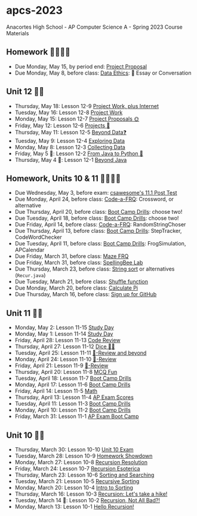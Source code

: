 # apcs-2023

Anacortes High School - AP Computer Science A - Spring 2023 Course Materials

## Homework 👩‍💻👨‍💻

- Due Monday, May 15, by period end: [Project Proposal](unit12/12-6.md#homework)
- Due Monday, May 8, before class: [Data Ethics](unit12/12-1.md#homework): 📜 Essay or Conversation

## Unit 12 🧑‍🏫

- Thursday, May 18: Lesson 12-9 [Project Work, plus Internet](unit12/12-9.md)
- Tuesday, May 16: Lesson 12-8 [Project Work](unit12/12-8.md)
- Monday, May 15: Lesson 12-7 [Project Proposals 🌞](unit12/12-7.md)
- Friday, May 12: Lesson 12-6 [Projects 🚧](unit12/12-6.md)
- Thursday, May 11: Lesson 12-5 [Beyond Data❓](unit12/12-5.md)
- Tuesday, May 9: Lesson 12-4 [Exploring Data](unit12/12-4.md)
- Monday, May 8: Lesson 12-3 [Collecting Data](unit12/12-3.md)
- Friday, May 5 🌮: Lesson 12-2 [From Java to Python 🐍](unit12/12-2.md)
- Thursday, May 4 🌌: Lesson 12-1 [Beyond Java](unit12/12-1.md)

## Homework, Units 10 & 11 👩‍💻👨‍💻

- Due Wednesday, May 3, before exam: [csawesome's 11.1 Post Test](unit11/11-11.md#homework)
- Due Monday, April 24, before class: [Code-a-FRQ](unit11/11-9.md#homework): Crossword, or alternative
- Due Thursday, April 20, before class: [Boot Camp Drills](unit11/11-7.md#homework): choose two!
- Due Tuesday, April 18, before class: [Boot Camp Drills](unit11/11-6.md#homework): choose two!
- Due Friday, April 14, before class: [Code-a-FRQ](unit11/11-4.md#homework): RandomStringChoser
- Due Thursday, April 13, before class: [Boot Camp Drills](unit11/11-3.md#homework): StepTracker, CodeWordChecker
- Due Tuesday, April 11, before class: [Boot Camp Drills](unit11/11-2.md#homework): FrogSimulation, APCalendar
- Due Friday, March 31, before class: [Maze FRQ](unit10/10-6.md#homework-maze-frq)
- Due Friday, March 31, before class: [SpellingBee Lab](unit10/lab02bee/README.md)
- Due Thursday, March 23, before class: [String sort](unit10/10-5.md#homework) or alternatives (`Recur.java`)
- Due Tuesday, March 21, before class: [Shuffle function](unit10/10-4.md#homework)
- Due Monday, March 20, before class: [Calculate Pi](unit10/10-2.md#homework)
- Due Thursday, March 16, before class: [Sign up for GitHub](unit10/10-1.md#homework-sign-up-for-github)

## Unit 11 🧑‍🏫

- Monday, May 2: Lesson 11-15 [Study Day](unit11/11-15.md)
- Monday, May 1: Lesson 11-14 [Study Day](unit11/11-14.md)
- Friday, April 28: Lesson 11-13 [Code Review](unit11/11-13.md)
- Thursday, April 27: Lesson 11-12 [Dice 🎲🎲](unit11/11-12.md)
- Tuesday, April 25: Lesson 11-11 [🐝-Review and beyond](unit11/11-11.md)
- Monday, April 24: Lesson 11-10 [🐝-Review](unit11/11-10.md)
- Friday, April 21: Lesson 11-9 [🐝-Review](unit11/11-9.md)
- Thursday, April 20: Lesson 11-8 [MCQ Fun](unit11/11-8.md)
- Tuesday, April 18: Lesson 11-7 [Boot Camp Drills](unit11/11-7.md)
- Monday, April 17: Lesson 11-6 [Boot Camp Drills](unit11/11-6.md)
- Friday, April 14: Lesson 11-5 [Math](unit11/11-5.md)
- Thursday, April 13: Lesson 11-4 [AP Exam Scores](unit11/11-4.md)
- Tuesday, April 11: Lesson 11-3 [Boot Camp Drills](unit11/11-3.md)
- Monday, April 10: Lesson 11-2 [Boot Camp Drills](unit11/11-2.md)
- Friday, March 31: Lesson 11-1 [AP Exam Boot Camp](unit11/11-1.md)

## Unit 10 🧑‍🏫

- Thursday, March 30: Lesson 10-10 [Unit 10 Exam](unit10/10-10.md)
- Tuesday, March 28: Lesson 10-9 [Homework Showdown](unit10/10-9.md)
- Monday, March 27: Lesson 10-8 [Recursion Resolution](unit10/10-8.md)
- Friday, March 24: Lesson 10-7 [Recursion Esoterica](unit10/10-7.md)
- Thursday, March 23: Lesson 10-6 [Sorting and Searching](unit10/10-6.md)
- Tuesday, March 21: Lesson 10-5 [Recursive Sorting](unit10/10-5.md)
- Monday, March 20: Lesson 10-4 [Intro to Sorting](unit10/10-4.md)
- Thursday, March 16: Lesson 10-3 [Recursion: Let's take a hike!](unit10/10-3.md)
- Tuesday, March 14 🥧: Lesson 10-2 [Recursion, Not All Bad?!](unit10/10-2.md)
- Monday, March 13: Lesson 10-1 [Hello Recursion!](unit10/10-1.md)
